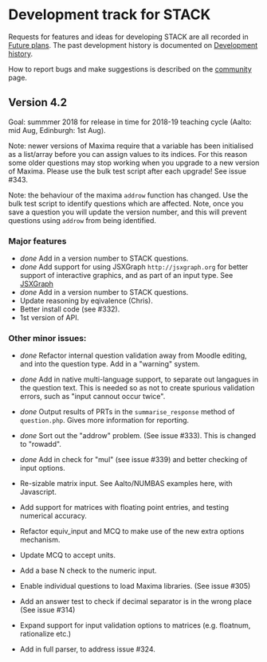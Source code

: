 # Development track for STACK

Requests for features and ideas for developing STACK are all recorded in [Future plans](Future_plans.md). The
past development history is documented on [Development history](Development_history.md).

How to report bugs and make suggestions is described on the [community](../About/Community.md) page.

## Version 4.2

Goal: summmer 2018 for release in time for 2018-19 teaching cycle (Aalto: mid Aug, Edinburgh: 1st Aug).

Note: newer versions of Maxima require that a variable has been initialised as a list/array before you can assign values to its indices.  For this reason some older questions may stop working when you upgrade to a new version of Maxima.  Please use the bulk test script after each upgrade!  See issue #343.

Note: the behaviour of the maxima `addrow` function has changed.  Use the bulk test script to identify questions which are affected. Note, once you save a question you will update the version number, and this will prevent questions using `addrow` from being identified.

### Major features

* _done_ Add in a version number to STACK questions.
* _done_ Add support for using JSXGraph  `http://jsxgraph.org` for better support of interactive graphics, and as part of an input type.  See [JSXGraph](../Authoring/JSXGraph.md)
* _done_ Add in a version number to STACK questions.
* Update reasoning by eqivalence (Chris).
* Better install code (see #332).
* 1st version of API.

### Other minor issues:

* _done_ Refactor internal question validation away from Moodle editing, and into the question type.  Add in a "warning" system.
* _done_ Add in native multi-language support, to separate out langagues in the question text.  This is needed so as not to create spurious validation errors, such as "input cannout occur twice".
* _done_ Output results of PRTs in the `summarise_response` method of `question.php`.  Gives more information for reporting.
* _done_ Sort out the "addrow" problem. (See issue #333).  This is changed to "rowadd".
* _done_ Add in check for "mul" (see issue #339) and better checking of input options.

* Re-sizable matrix input.  See Aalto/NUMBAS examples here, with Javascript.
* Add support for matrices with floating point entries, and testing numerical accuracy.
* Refactor equiv_input and MCQ to make use of the new extra options mechanism.
* Update MCQ to accept units.
* Add a base N check to the numeric input.
* Enable individual questions to load Maxima libraries.  (See issue #305)
* Add an answer test to check if decimal separator is in the wrong place (See issue #314)
* Expand support for input validation options to matrices (e.g. floatnum, rationalize etc.)
* Add in full parser, to address issue #324.
